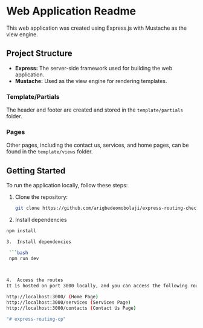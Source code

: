 # Web Application Readme

This web application was created using Express.js with Mustache as the view engine.

## Project Structure

- **Express:** The server-side framework used for building the web application.
- **Mustache:** Used as the view engine for rendering templates.

### Template/Partials

The header and footer are created and stored in the `template/partials` folder.

### Pages

Other pages, including the contact us, services, and home pages, can be found in the `template/views` folder.

## Getting Started

To run the application locally, follow these steps:

1. Clone the repository:

   ```bash
   git clone https://github.com/arigbedeomobolaji/express-routing-checkpoint.git

2.  Install dependencies
   
   ```bash
   npm install

3.  Install dependencies

    ```bash
    npm run dev
    


4.  Access the routes
It is hosted on port 3000 locally, and you can access the following routes:

http://localhost:3000/ (Home Page)
http://localhost:3000/services (Services Page)
http://localhost:3000/contacts (Contact Us Page)

"# express-routing-cp" 
